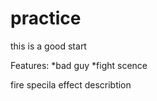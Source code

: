 # practice

this is a good start

Features:
*bad guy
*fight scence

fire specila effect describtion
